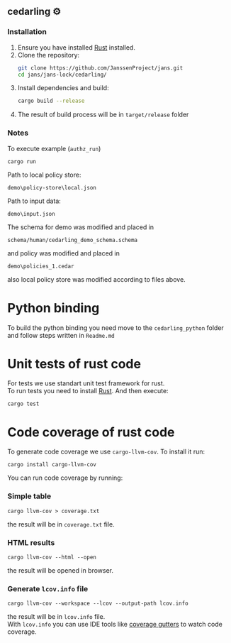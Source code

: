 ## cedarling ⚙️

### Installation

1. Ensure you have installed [Rust](https://www.rust-lang.org/tools/install) installed.
2. Clone the repository:
   ```bash
   git clone https://github.com/JanssenProject/jans.git
   cd jans/jans-lock/cedarling/
   ```
3. Install dependencies and build:
   ```bash
   cargo build --release
   ```
4. The result of build process will be in `target/release` folder

### Notes

To execute example (`authz_run`)

```
cargo run
```

Path to local policy store:

```
demo\policy-store\local.json
```

Path to input data:

```
demo\input.json
```

The schema for demo was modified and placed in

```
schema/human/cedarling_demo_schema.schema
```

and policy was modified and placed in

```
demo\policies_1.cedar
```

also local policy store was modified according to files above.

# Python binding

To build the python binding you need move to the `cedarling_python` folder and follow steps written in `Readme.md`

# Unit tests of rust code

For tests we use standart unit test framework for rust.  
To run tests you need to install [Rust](https://www.rust-lang.org/tools/install). And then execute:
```
cargo test
```

# Code coverage of rust code

To generate code coverage we use `cargo-llvm-cov`. To install it run:
```
cargo install cargo-llvm-cov
```

You can run code coverage by running:
### Simple table
```
cargo llvm-cov > coverage.txt
```
the result will be in `coverage.txt` file.

### HTML results
```
cargo llvm-cov --html --open
```
the result will be opened in browser.

### Generate `lcov.info` file
```
cargo llvm-cov --workspace --lcov --output-path lcov.info
```
the result will be in `lcov.info` file.  
With `lcov.info` you can use IDE tools like [coverage gutters](https://marketplace.visualstudio.com/items?itemName=ryanluker.vscode-coverage-gutters) to watch code coverage.
